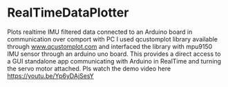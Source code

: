 # RealTimeDataPlotter
Plots realtime IMU filtered data connected to an Arduino board in communication over comport with PC
I used qcustomplot library available through www.qcustomplot.com and interfaced the library with mpu9150 IMU sensor through an arduino uno board.  This provides a direct access to a GUI standalone app communicating with Arduino in RealTime and turning the servo motor attached.
Pls watch the demo video here https://youtu.be/Yp6yDAjSesY
